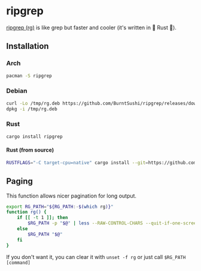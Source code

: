 # ripgrep

[ripgrep (rg)](https://github.com/BurntSushi/ripgrep) is like grep but faster and cooler (it's written in 🚀 Rust 🚀).

## Installation
### Arch
```bash
pacman -S ripgrep
```

### Debian
```bash
curl -Lo /tmp/rg.deb https://github.com/BurntSushi/ripgrep/releases/download/13.0.0/ripgrep_13.0.0_amd64.deb
dpkg -i /tmp/rg.deb
```

### Rust
```bash
cargo install ripgrep
```

#### Rust (from source)
```bash
RUSTFLAGS="-C target-cpu=native" cargo install --git=https://github.com/BurntSushi/ripgrep#master --features='simd-accel'
```

## Paging
This function allows nicer pagination for long output.
```bash
export RG_PATH="${RG_PATH:-$(which rg)}"
function rg() {
    if [[ -t 1 ]]; then
        $RG_PATH -p "$@" | less --RAW-CONTROL-CHARS --quit-if-one-screen --no-init
    else
        $RG_PATH "$@"
    fi
}
```
If you don't want it, you can clear it with `unset -f rg` or just call `$RG_PATH [command]`
